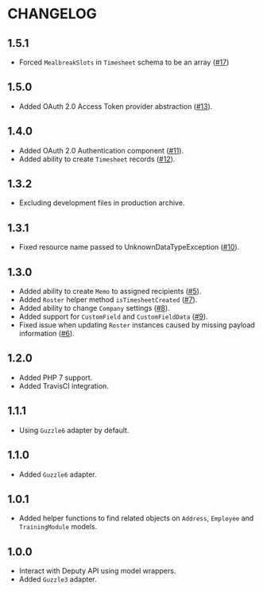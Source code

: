 # CHANGELOG

## 1.5.1

* Forced `MealbreakSlots` in `Timesheet` schema to be an array ([#17](https://github.com/communityds/deputy-api-wrapper/pull/17))

## 1.5.0

* Added OAuth 2.0 Access Token provider abstraction ([#13](https://github.com/communityds/deputy-api-wrapper/pull/13)).

## 1.4.0

* Added OAuth 2.0 Authentication component ([#11](https://github.com/communityds/deputy-api-wrapper/pull/11)).
* Added ability to create `Timesheet` records ([#12](https://github.com/communityds/deputy-api-wrapper/pull/12)).

## 1.3.2

* Excluding development files in production archive.

## 1.3.1

* Fixed resource name passed to UnknownDataTypeException ([#10](https://github.com/communityds/deputy-api-wrapper/pull/10)).

## 1.3.0

* Added ability to create `Memo` to assigned recipients ([#5](https://github.com/communityds/deputy-api-wrapper/pull/5)).
* Added `Roster` helper method `isTimesheetCreated` ([#7](https://github.com/communityds/deputy-api-wrapper/pull/7)).
* Added ability to change `Company` settings ([#8](https://github.com/communityds/deputy-api-wrapper/pull/8)).
* Added support for `CustomField` and `CustomFieldData` ([#9](https://github.com/communityds/deputy-api-wrapper/pull/9)).
* Fixed issue when updating `Roster` instances caused by missing payload information ([#6](https://github.com/communityds/deputy-api-wrapper/pull/6)).

## 1.2.0

* Added PHP 7 support.
* Added TravisCI integration.

## 1.1.1

* Using `Guzzle6` adapter by default.

## 1.1.0

* Added `Guzzle6` adapter.

## 1.0.1

* Added helper functions to find related objects on `Address`, `Employee` and `TrainingModule` models.

## 1.0.0

* Interact with Deputy API using model wrappers.
* Added `Guzzle3` adapter.
